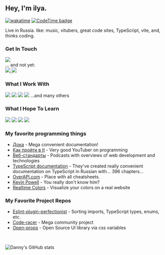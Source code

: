 ## Hey, I'm ilya. 
[![wakatime](https://wakatime.com/badge/user/40ddaa60-5640-4cbb-8970-cceddbc65e82.svg)](https://wakatime.com/@40ddaa60-5640-4cbb-8970-cceddbc65e82) 
[![CodeTime badge](https://img.shields.io/endpoint?style=flat&url=https%3A%2F%2Fapi.codetime.dev%2Fshield%3Fid%3D20051%26project%3D%26in%3D0)](https://codetime.dev)

Live in Russia. like: music, vitubers, great code sites, TypeScript, vite, and, thinks coding.

### Get In Touch
<a href="mailto:zateev.connects@gmail.com">
  <img src="https://img.shields.io/badge/Gmail-D14836?style=for-the-badge&logo=gmail&logoColor=white">
</a>
<br>
... and not yet: <br>
<a href="https://www.linkedin.com/in/">
  <img src="https://img.shields.io/badge/LinkedIn-gray?style=for-the-badge&logo=linkedin&logoColor=#343541">
</a>
<a href="https://www.youtube.com/watch?v=dQw4w9WgXcQ">
  <img src="https://img.shields.io/badge/portfolio-gray?style=for-the-badge&logo=dev.to&logoColor=#343541">
</a>

### What I Work With
[<img src="https://img.shields.io/badge/TypeScript-3178C6?style=for-the-badge&logo=typescript&logoColor=white">](https://www.typescriptlang.org)
[<img src="https://img.shields.io/badge/React-20232A?style=for-the-badge&logo=react&logoColor=61DAFB">](https://react.dev)
[<img src="https://img.shields.io/badge/HTML5-E34F26?style=for-the-badge&logo=html5&logoColor=white">](https://doka.guide/html/)
<img src="https://img.shields.io/badge/SCSS-d33345?style=for-the-badge&logo=sass&logoColor=fff">
...and many others

### What I Hope To Learn
[<img src="https://img.shields.io/badge/japan-日本語-ff0000?style=for-the-badge&logoColor=white">](https://www.kanshudo.com/)
[<img src="https://img.shields.io/badge/UI-UX-212121?style=for-the-badge&logo=appveyor">](https://www.youtube.com/@juxtopposed)
[<img src="https://img.shields.io/badge/PWA-77c4ff?style=for-the-badge&logo=google-chrome">](https://www.youtube.com/watch?v=sFsRylCQblw)
[<img src="https://img.shields.io/badge/LeetCode-blueviolet?style=for-the-badge&link=https%3A%2F%2Fleetcode.com%2F&link=https%3A%2F%2Fneetcode.io%2Froadmap">](https://neetcode.io/roadmap)

### My favorite programming things
* [Дока](https://doka.guide) - Mega convenient documentation!
* [Как пройти в It](https://www.youtube.com/@it2138) - Very good YouTuber on programming
* [Веб-стандарты](https://web-standards.ru) - Podcasts with overviews of web development and technologies
* [TypeScript documentation](https://typescript-definitive-guide.ru) - They've created really convenient documentation on TypeScript in Russian with... 396 chapters...
* [OverAPI.com](https://overapi.com) - Place with all cheatsheets.
* [Kevin Powell](https://www.youtube.com/@KevinPowell) - You really don't know him?
* [Realtime Colors](https://realtimecolors.com/) - Visualize your colors on a real website

### My Favorite Project Repos
* <a href="https://github.com/azat-io/eslint-plugin-perfectionist">Eslint-plugin-perfectionist</a> - Sorting imports, TypeScript types, enums, etc.
* <a href="https://github.com/webdevcody/code-racer">Code-racer</a> - Mega community project
* <a href="https://github.com/argyleink/open-props">Open-props</a> - Open Source UI library via css variables
<br>

![Danny's GitHub stats](https://github-readme-stats.vercel.app/api?username=ilyaBaksonyan&show_icons=true&theme=dark)
